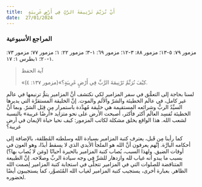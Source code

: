 ```yaml
---
title:  أَنْ نُرَنِّمَ تَرْنِيمَةَ الرَّبِّ فِي أَرْضٍ غَرِيبَةٍ
date:  27/01/2024
---
```


### المراجع الأسبوعية
مزمور ٧٩: ٥-١٣؛ مزمور ٨٨: ٣-١٢؛ مزمور ٦٩: ١-٣؛ مزمور ٢٢: ١؛ مزمور ٧٧؛ مزمور ٧٣: ١-٢٠؛ ١بطرس ١: ١٧.

> <p>آية الحفظ</p>
> «كيْفَ نُرَنِّمُ تَرْنِيمَةَ الرَّبِّ فِي أَرْضٍ غَرِيبَةٍ؟»(مزمور ١٣٧: ٤).

لسنا بحاجة إلى التعمُّق في سفر المزامير لكي نكتشف أنَّ المزامير يتمُّ ترنيمها في عالَم غير كامل، في عالَم الخطيئة والشرّ والألم والموت. إنَّ الخليقة المستقرَّة التي يديرها السيِّدُ الربُّ وشرائعه المستقيمة هي خليقة مُهدَّدة باستمرار مِن قِبَل الشرّ. وبما أنَّ الخطيئة تُفسِد العالَم أكثر فأكثر، أصبحت الأرض على نحو متزايد «أرضًا غريبة» بالنسبة لشعب الله. هذا الواقع يخلق مشكلة لكاتب المزمور: كيف نحيا حياة الإيمان في أرض غريبة؟

كما رأينا مِن قَبل، يعترف كتبة المزامير بسيادة الله وسلطته المُطلقة، بالإضافة إلى أحكامه البارَّة. إنَّهم يعرفون أنَّ الله هو الملجأ الأبدي الذي لا يسقط أبدًا، وهو العون في أوقات الضيق. ولهذا السبب، يُصاب كتبة المزامير بالحيرة أحيانًا (ومَن لا يُصاب بها؟) بسبب ما يبدو أنه غياب لله وازدهار للشرِّ في وجه سيادة الربِّ وصلاحه. إنَّ الطبيعة المتناقضة للصلوات التي في المزامير تتجلَّى في استجابة كتبة المزامير لِصمت الله الظاهر. بعبارة أخرى، يستجيب كتبة المزامير لغياب الله المُتَصوَّر، كما يستجيبون أيضًا لحضوره.